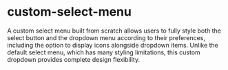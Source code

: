 # custom-select-menu
A custom select menu built from scratch allows users to fully style both the select button and the dropdown menu according to their preferences, including the option to display icons alongside dropdown items. Unlike the default select menu, which has many styling limitations, this custom dropdown provides complete design flexibility.
